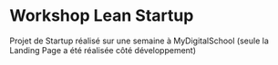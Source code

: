 # Workshop Lean Startup
Projet de Startup réalisé sur une semaine à MyDigitalSchool
(seule la Landing Page a été réalisée côté développement)
